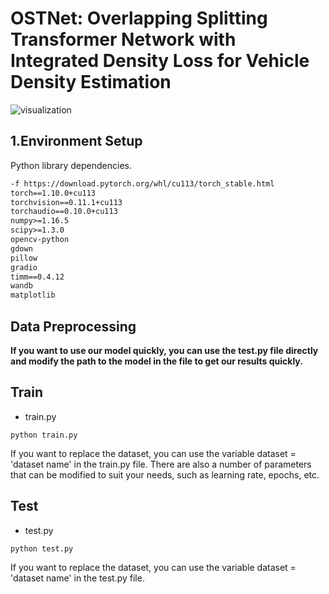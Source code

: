 # OSTNet: Overlapping Splitting Transformer Network with Integrated Density Loss for Vehicle Density Estimation


![visualization](./assets/visualization_revise.png)

## 1.Environment Setup

Python library dependencies.

```xml
-f https://download.pytorch.org/whl/cu113/torch_stable.html
torch==1.10.0+cu113
torchvision==0.11.1+cu113
torchaudio==0.10.0+cu113 
numpy>=1.16.5
scipy>=1.3.0
opencv-python
gdown
pillow
gradio
timm==0.4.12
wandb
matplotlib
```

## Data Preprocessing





**If you want to use our model quickly, you can use the test.py file directly and modify the path to the model in the file to get our results quickly.**

## Train

- train.py

```shell
python train.py
```

If you want to replace the dataset, you can use the variable dataset = 'dataset name' in the train.py file. There are also a number of parameters that can be modified to suit your needs, such as learning rate, epochs, etc.

## Test

- test.py

```shell
python test.py
```

If you want to replace the dataset, you can use the variable dataset = 'dataset name' in the test.py file.
